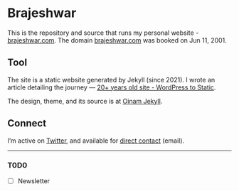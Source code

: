 # Brajeshwar

This is the repository and source that runs my personal website - [brajeshwar.com](https://brajeshwar.com). The domain [brajeshwar.com](https://brajeshwar.com/about/brajeshwar.com/) was booked on Jun 11, 2001.

## Tool

The site is a static website generated by Jekyll (since 2021). I wrote an article detailing the journey — [20+ years old site - WordPress to Static](https://brajeshwar.com/2021/brajeshwar.com-2021/).

The design, theme, and its source is at [Oinam Jekyll](https://oinam.github.io/oinam-jekyll/).

## Connect

I’m active on [Twitter](https://twitter.com/brajeshwar), and available for [direct contact](https://brajeshwar.com/contact/) (email).

---

### T0D0

- [ ] Newsletter